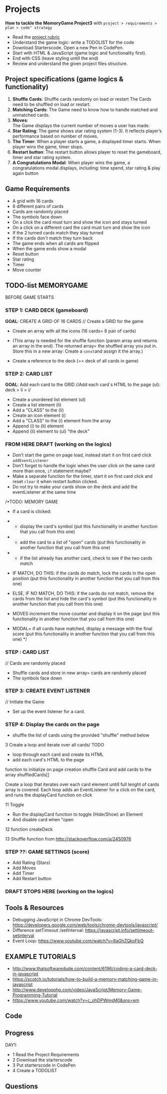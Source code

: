 # Projects
__How to tackle the MemoryGame Project3__ with `project > requirements > plan > code" strategy`

- Read the [project rubric](https://review.udacity.com/#!/rubrics/591/view) 
- Understand the game logic: write a TODOLIST for the code
- Download Starterscode. Open a new Pen in CodePen. 
- Start with HTML & JavaScript (game logic and functionality first).
- End with CSS (leave styling untill the end)
- Review and understand the given project files structure.

##  Project specifications (game logics & functionality)
1. __Shuffle Cards__: Shuffle cards randomly on load or restart
The Cards need to be shuffled on load or restart.
2. __Matching Cards__: 
The Game need to know how to handle matched and unmatched cards.
3. __Moves__:  
The Game displays the current number of moves a user has made.
4. __Star Rating__: 
The game shows star rating system (1-3). It reflects player’s performance based on number of moves. 
5. __The Timer__: 
When a player starts a game, a displayed timer starts. When player wins the game, timer stops.
6. __Restart button__: 
The restart button allows player to reset the gameboard, timer and star rating system.
7. __A Congratulations Modal__: 
When player wins the game, a congratulations modal displays, including: time spend, star rating & play again button 

##  Game Requirements
- A grid with 16 cards
- 8 different pairs of cards
- Cards are randomly placed 
- The symbols face down
- On a click the card must turn and show the icon and stays turned
- On a click on a different card the card must turn and show the icon
- If the 2 turned cards match they stay turned
- If the cards don't match they turn back
- The game ends when all cards are flipped
- When the game ends show a modal
- Reset button
- Star rating
- Timer
- Move counter

##  TODO-list MEMORYGAME
BEFORE GAME STARTS

### STEP 1: CARD DECK (gameboard)
__GOAL__: CREATE A GRID OF 16 CARDS
// Create a GRID for the game
- Create an array with all the icons (16 cards= 8 pair of cards)
- (This array is needed for the shuffle function (param array and returns an array in the end). 
  The returned array= the shuffled array you put in. Store this in a new array: Create a `const`and assign it the array.)

- Create a reference to the deck (== deck of all cards in game)

### STEP 2: CARD LIST
__GOAL__: Add each card to the GRID
//Add each card´s HTML to the page (ul): deck > li > i/ 
- Create a unordered list element (ul)
- Create a list element (li)
- Add a "CLASS" to the (li)
- Create an icon element (i)
- Add a "CLASS" to the (i) element from the array
- Append (i) to (li) element 
- Append (li) element to (ul) "the deck" 

### FROM HERE DRAFT (working on the logics) ### 

- Don’t start the game on page load, instead start it on first card click `addEventListener` 
- Don’t forget to handle the logic when the user click on the same card more than once, `if` statement maybe? 
-  Make a separate function for the timer, start it on first card click and reset `clear` it when restart button clicked.
-  Do not try to make your cards show on the deck and add the eventListener at the same time 

/*TODO: MEMORY GAME
 * If a card is clicked:
 
 *  - display the card's symbol (put this functionality in another function that you call from this one)
 *  - add the card to a *list* of "open" cards (put this functionality in another function that you call from this one)
  *  - if the list already has another card, check to see if the two cards match
 * IF MATCH, DO THIS: if the cards do match, lock the cards in the open position (put this functionality in another function that you call from this one)
 * ELSE, IF NO MATCH, DO THIS: if the cards do not match, remove the cards from the list and hide the card's symbol (put this functionality in another function that you call from this one)
 * MOVES increment the move counter and display it on the page (put this functionality in another function that you call from this one)
 * MODAL= if all cards have matched, display a message with the final score (put this functionality in another function that you call from this one)
 */

### STEP : CARD LIST
// Cards are randomly placed 
- Shuffle cards and store in new array= cards are randomly placed
- The symbols face down

### STEP 3: CREATE EVENT LISTENER
// Initiate the Game
- Set up the event listener for a card. 

### STEP 4: Display the cards on the page
- shuffle the list of cards using the provided "shuffle" method below

3  Create a loop and iterate over all cards/ TODO
- loop through each card and create its HTML
- add each card's HTML to the page

 function to initialize on page creation 
shuffle Card and add cards to the array shuffledCards[]

Create a loop that iterates over each card element untill full lenght of cards array is covered. 
Each loop adds an EventListener for a click on the card, and runs the displayCard function on click 

11 Toggle
- Run the displayCard function to toggle (Hide/Show) an Element 
- And disable card when "open 

12 function createDeck

13 Shuffle function from http://stackoverflow.com/a/2450976

### STEP ??: GAME SETTINGS (score)
- Add Rating (Stars)
- Add Moves
- Add Timer
- Add Restart button

###  DRAFT STOPS HERE (working on the logics) ### 

##  Tools & Resources
- Debugging JavaScript in Chrome DevTools: https://developers.google.com/web/tools/chrome-devtools/javascript/ 
- Difference setTimeout /setInterval: https://javascript.info/settimeout-setinterval
- Event Loop: https://www.youtube.com/watch?v=8aGhZQkoFbQ 

## EXAMPLE TUTORIALS
* http://www.thatsoftwaredude.com/content/6196/coding-a-card-deck-in-javascript
* https://scotch.io/tutorials/how-to-build-a-memory-matching-game-in-javascript
* http://www.developphp.com/video/JavaScript/Memory-Game-Programming-Tutorial
* https://www.youtube.com/watch?v=c_ohDPWmsM0&sns=em

##  Code

##  Progress
DAY1:
- 1 Read the Project Requirements
- 2 Download the starterscode
- 3 Put starterscode in CodePen
- 4 Create a TODOLIST

##  Questions


